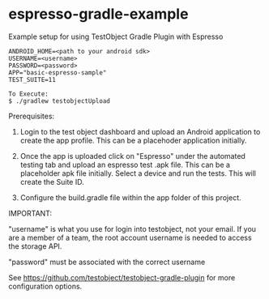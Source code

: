 # espresso-gradle-example
Example setup for using TestObject Gradle Plugin with Espresso

    ANDROID_HOME=<path to your android sdk>
    USERNAME=<username>
    PASSWORD=<password>
    APP="basic-espresso-sample"
    TEST_SUITE=11

    To Execute:
    $ ./gradlew testobjectUpload

Prerequisites:

1. Login to the test object dashboard and upload an Android application to create the app profile. This can be a placehoder application initially. 

2. Once the app is uploaded click on "Espresso" under the automated testing tab and upload an espresso test .apk file. This can be a placeholder apk file initially. Select a device and run the tests. This will create the Suite ID. 

3. Configure the build.gradle file within the app folder of this project. 

IMPORTANT:  

"username" is what you use for login into testobject, not your email. If you are a member of a team, the root account username is needed to access the storage API. 

"password" must be associated with the correct username

See https://github.com/testobject/testobject-gradle-plugin for more configuration options.
